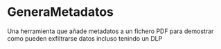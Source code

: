 # GeneraMetadatos
Una herramienta que añade metadatos a un fichero PDF para demostrar como pueden exfiltrarse datos incluso tenindo un DLP
